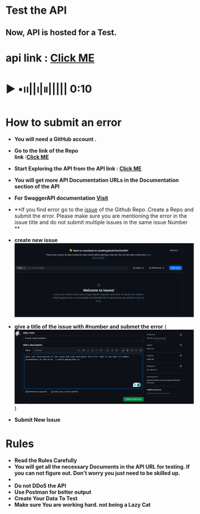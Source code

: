 # Test the API

## Now, API is hosted for a Test.
# api link : [Click ME ](https://thelabrats.my.id/)



 # **▶︎ •၊၊||၊|။||||| 0:10**

# How to submit an error 

- **You will need a GitHub account .**
- **Go to the link of the Repo**  <br>
<b>link :[Click ME ](https://github.com/swadhingithub/TestTheAPI)</b>
- **Start Exploring the API from the API link : [Click ME ](https://thelabrats.my.id/)**
- **You will get more API Documentation URLs in the Documentation section of the API**
- **For SwaggerAPI documentation  [Visit](https://thelabrats.my.id/docs/)**
- **If you find error go to the [issue](https://github.com/swadhingithub/TestTheAPI/issues) of the Github Repo .Create a Repo and submit the error. Please make sure you are mentioning the error in the issue title and do not submit multiple issues in the same issue Number **
-  **create new issue**
![image](https://github.com/swadhingithub/TestTheAPI/blob/main/Screenshot%20from%202024-11-03%2022-52-22.png?raw=true)

- **give a title of the issue with #number and submet the error**
(![image](https://github.com/swadhingithub/TestTheAPI/blob/main/Screenshot%20from%202024-11-03%2022-55-22.png?raw=true)
)

 - **Submit New Issue**


 # Rules 
 - **Read the Rules Carefully**
 - **You will get all the necessary Documents in the API URL for testing. If you can not figure out. Don't worry you just need to be skilled up.**
 - 
 - **Do not DDoS the API**
 - **Use Postman for better output**
 - **Create Your Data To Test**
 - **Make sure You are working hard. not being a Lazy Cat**

